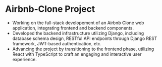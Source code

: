 # Airbnb-Clone Project

- Working on the full-stack developement of an Airbnb Clone web application, integrating frontend and backend components.
- Developed the backend infrastructure utilizing Django, including database schema design, RESTful API endpoints through Django REST framework, JWT-based authentication, etc.
- Advancing the project by transitioning to the frontend phase, utilizing React with TypeScript to craft an engaging and interactive user experience.

